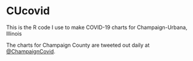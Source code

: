 # CUcovid
This is the R code I use to make COVID-19 charts for Champaign-Urbana, Illinois

The charts for Champaign County are tweeted out daily at [@ChampaignCovid](https://twitter.com/ChampaignCovid).